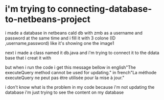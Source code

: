 # i'm trying to connecting-database-to-netbeans-project

i made a database in netbeans cald db with zmb as a username and password at the same time and i fill it with 3 colone (ID ,username,password) like it's showing one the image1

next i made a class named it db.java and i'm trying to connect it to the ddata base that i creat it with 

but when i run the code i get this message bellow
in english"The executeQuery method cannot be used for updating."
in french"La méthode executeQuery ne peut pas être utilisée pour la mise à jour."

i don't know what is the problem in my code because i'm not updating the database i'm just trying to see the content on my database 

